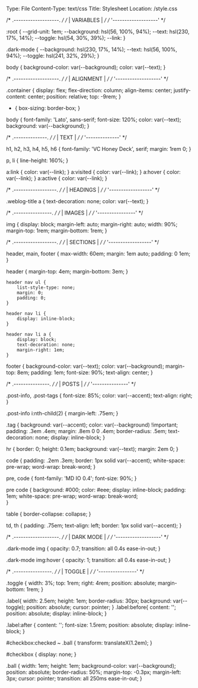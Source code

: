 Type: File
Content-Type: text/css
Title: Stylesheet
Location: /style.css


/* .-------------------. */
/* |     VARIABLES     | */
/* '-------------------' */


 :root {
    --grid-unit: 1em;
    --background: hsl(56, 100%, 94%);
    --text: hsl(230, 17%, 14%);
    --toggle: hsl(54, 30%, 39%);
    --link: 
}

.dark-mode {
    --background: hsl(230, 17%, 14%);
    --text: hsl(56, 100%, 94%);
    --toggle: hsl(241, 32%, 29%);
}

body {
    background-color: var(--background);
    color: var(--text);
}


/* .-------------------. */
/* |     ALIGNMENT     | */
/* '-------------------' */

.container {
    display: flex;
    flex-direction: column;
    align-items: center;
    justify-content: center;
    position: relative;
    top: -9rem;
}

* {
	box-sizing: border-box;
}

body {
	font-family: 'Lato', sans-serif;
	font-size: 120%;
	color: var(--text);
	background: var(--background);
}


/* .--------------. */
/* |     TEXT     | */
/* '--------------' */

h1, h2, h3, h4, h5, h6 {
	font-family: 'VC Honey Deck', serif;
	margin: 1rem 0;
}

p, li {
	line-height: 160%;
}

a:link { color: var(--link); }
a:visited { color: var(--link); }
a:hover { color: var(--link); }
a:active { color: var(--link); }


/* .------------------. */
/* |     HEADINGS     | */
/* '------------------' */

.weblog-title a {
	text-decoration: none;
	color: var(--text);
}

/* .----------------. */
/* |     IMAGES     | */
/* '----------------' */

img {
    display: block;
    margin-left: auto;
    margin-right: auto;
    width: 90%;
    margin-top: 1rem;
    margin-bottom: 1rem;
}

/* .------------------. */
/* |     SECTIONS     | */
/* '------------------' */

header, main, footer {
	max-width: 60em;
	margin: 1em auto;
	padding: 0 1em;
}

header {
	margin-top: 4em;
    margin-bottom: 3em;
}

    header nav ul {
        list-style-type: none;
        margin: 0;
        padding: 0;
    }

    header nav li {
        display: inline-block;
    }

    header nav li a {
        display: block;
        text-decoration: none;
        margin-right: 1em;
    }

footer {
    background-color: var(--text);
    color: var(--background);
	margin-top: 8em;
    padding: 1em;
	font-size: 90%;
	text-align: center;
}

/* .---------------. */
/* |     POSTS     | */
/* '---------------' */

.post-info, .post-tags {
	font-size: 85%;
	color: var(--accent);
	text-align: right;
}

.post-info i:nth-child(2) {
	margin-left: .75em;
}

.tag {
	background: var(--accent);
	color: var(--background) !important;
	padding: .3em .4em;
	margin: .8em 0 0 .4em;
	border-radius: .5em;
	text-decoration: none;
	display: inline-block;
}

hr {
	border: 0;
	height: 0.1em;
	background: var(--text);
	margin: 2em 0;
}

code {
	padding: .2em .3em;
	border: 1px solid var(--accent);
	white-space: pre-wrap;
	word-wrap: break-word; 
}

pre, code {
	font-family: 'MD IO 0.4';
	font-size: 90%;
}

pre code {
	background:  #000;
	color:  #eee;
	display: inline-block;
	padding: 1em;
	white-space: pre-wrap;
	word-wrap: break-word;   
}


table {
	border-collapse: collapse;
}

td, th {
	padding: .75em;
	text-align: left;
	border: 1px solid var(--accent);
}


/* .-------------------. */
/* |     DARK MODE     | */
/* '-------------------' */


.dark-mode img {
    opacity: 0.7;
    transition: all 0.4s ease-in-out;
}

.dark-mode img:hover {
    opacity: 1;
    transition: all 0.4s ease-in-out;
}


/* .----------------. */
/* |     TOGGLE     | */
/* '----------------' */


.toggle {
    width: 3%;
    top: 1rem;
    right: 4rem;
    position: absolute;
    margin-bottom: 1rem;
}

.label{
    width: 2.5em;
    height: 1em;
    border-radius: 30px;
    background: var(--toggle);
    position: absolute;
    cursor: pointer;
}
.label:before{
    content: '';
    position: absolute;
    display: inline-block;
}

.label:after {
    content: '';
    font-size: 1.5rem;
    position: absolute;
    display: inline-block;
}

#checkbox:checked ~ .ball {
    transform: translateX(1.2em);
}

#checkbox {
    display: none;
}

.ball {
    width: 1em;
    height: 1em;
    background-color: var(--background);
    position: absolute;
    border-radius: 50%;
    margin-top: -0.3px;
    margin-left: 3px;
    cursor: pointer;
    transition: all 250ms ease-in-out;
}